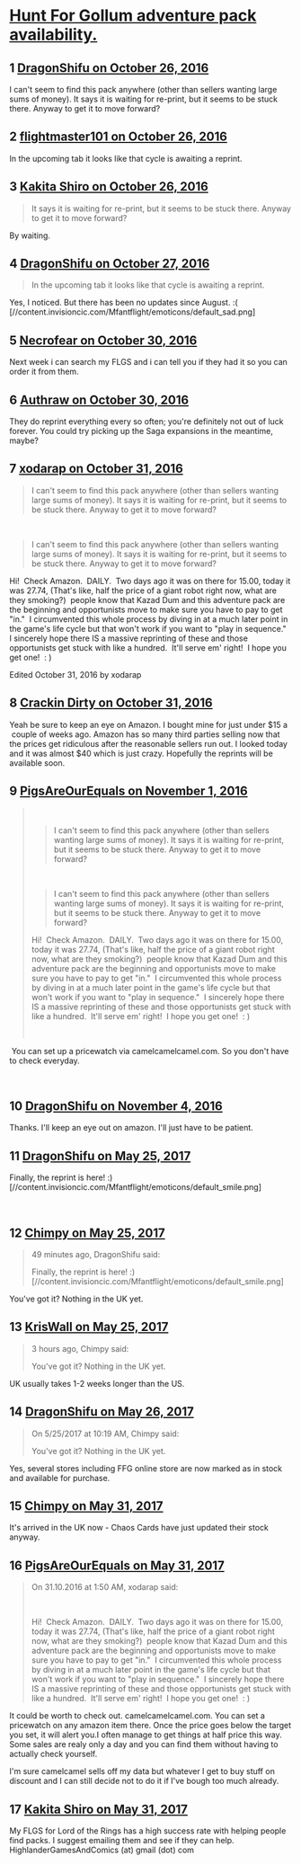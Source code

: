 # [Hunt For Gollum adventure pack availability.](https://community.fantasyflightgames.com/topic/233396-hunt-for-gollum-adventure-pack-availability/)

## 1 [DragonShifu on October 26, 2016](https://community.fantasyflightgames.com/topic/233396-hunt-for-gollum-adventure-pack-availability/?do=findComment&comment=2475850)

I can't seem to find this pack anywhere (other than sellers wanting large sums of money). It says it is waiting for re-print, but it seems to be stuck there. Anyway to get it to move forward?

## 2 [flightmaster101 on October 26, 2016](https://community.fantasyflightgames.com/topic/233396-hunt-for-gollum-adventure-pack-availability/?do=findComment&comment=2475917)

In the upcoming tab it looks like that cycle is awaiting a reprint.

## 3 [Kakita Shiro on October 26, 2016](https://community.fantasyflightgames.com/topic/233396-hunt-for-gollum-adventure-pack-availability/?do=findComment&comment=2475919)

> It says it is waiting for re-print, but it seems to be stuck there. Anyway to get it to move forward?

By waiting.

## 4 [DragonShifu on October 27, 2016](https://community.fantasyflightgames.com/topic/233396-hunt-for-gollum-adventure-pack-availability/?do=findComment&comment=2476287)

> In the upcoming tab it looks like that cycle is awaiting a reprint.

Yes, I noticed. But there has been no updates since August. :( [//content.invisioncic.com/Mfantflight/emoticons/default_sad.png] 

## 5 [Necrofear on October 30, 2016](https://community.fantasyflightgames.com/topic/233396-hunt-for-gollum-adventure-pack-availability/?do=findComment&comment=2481280)

Next week i can search my FLGS and i can tell you if they had it so you can order it from them.

## 6 [Authraw on October 30, 2016](https://community.fantasyflightgames.com/topic/233396-hunt-for-gollum-adventure-pack-availability/?do=findComment&comment=2481455)

They do reprint everything every so often; you're definitely not out of luck forever. You could try picking up the Saga expansions in the meantime, maybe?

## 7 [xodarap on October 31, 2016](https://community.fantasyflightgames.com/topic/233396-hunt-for-gollum-adventure-pack-availability/?do=findComment&comment=2481548)

> I can't seem to find this pack anywhere (other than sellers wanting large sums of money). It says it is waiting for re-print, but it seems to be stuck there. Anyway to get it to move forward?

 

> I can't seem to find this pack anywhere (other than sellers wanting large sums of money). It says it is waiting for re-print, but it seems to be stuck there. Anyway to get it to move forward?

Hi!  Check Amazon.  DAILY.  Two days ago it was on there for 15.00, today it was 27.74, (That's like, half the price of a giant robot right now, what are they smoking?)  people know that Kazad Dum and this adventure pack are the beginning and opportunists move to make sure you have to pay to get "in."  I circumvented this whole process by diving in at a much later point in the game's life cycle but that won't work if you want to "play in sequence."  I sincerely hope there IS a massive reprinting of these and those opportunists get stuck with like a hundred.  It'll serve em' right!  I hope you get one!  : )

Edited October 31, 2016 by xodarap

## 8 [Crackin Dirty on October 31, 2016](https://community.fantasyflightgames.com/topic/233396-hunt-for-gollum-adventure-pack-availability/?do=findComment&comment=2482225)

Yeah be sure to keep an eye on Amazon. I bought mine for just under $15 a  couple of weeks ago. Amazon has so many third parties selling now that the prices get ridiculous after the reasonable sellers run out. I looked today and it was almost $40 which is just crazy. Hopefully the reprints will be available soon.

## 9 [PigsAreOurEquals on November 1, 2016](https://community.fantasyflightgames.com/topic/233396-hunt-for-gollum-adventure-pack-availability/?do=findComment&comment=2483170)

>  
> 
> > I can't seem to find this pack anywhere (other than sellers wanting large sums of money). It says it is waiting for re-print, but it seems to be stuck there. Anyway to get it to move forward?
> 
>  
> 
> > I can't seem to find this pack anywhere (other than sellers wanting large sums of money). It says it is waiting for re-print, but it seems to be stuck there. Anyway to get it to move forward?
> 
> Hi!  Check Amazon.  DAILY.  Two days ago it was on there for 15.00, today it was 27.74, (That's like, half the price of a giant robot right now, what are they smoking?)  people know that Kazad Dum and this adventure pack are the beginning and opportunists move to make sure you have to pay to get "in."  I circumvented this whole process by diving in at a much later point in the game's life cycle but that won't work if you want to "play in sequence."  I sincerely hope there IS a massive reprinting of these and those opportunists get stuck with like a hundred.  It'll serve em' right!  I hope you get one!  : )
> 
>  

 You can set up a pricewatch via camelcamelcamel.com. So you don't have to check everyday.

 

## 10 [DragonShifu on November 4, 2016](https://community.fantasyflightgames.com/topic/233396-hunt-for-gollum-adventure-pack-availability/?do=findComment&comment=2488920)

Thanks. I'll keep an eye out on amazon. I'll just have to be patient.

## 11 [DragonShifu on May 25, 2017](https://community.fantasyflightgames.com/topic/233396-hunt-for-gollum-adventure-pack-availability/?do=findComment&comment=2805937)

Finally, the reprint is here! :) [//content.invisioncic.com/Mfantflight/emoticons/default_smile.png]

 

## 12 [Chimpy on May 25, 2017](https://community.fantasyflightgames.com/topic/233396-hunt-for-gollum-adventure-pack-availability/?do=findComment&comment=2806028)

> 49 minutes ago, DragonShifu said:
> 
> Finally, the reprint is here! :) [//content.invisioncic.com/Mfantflight/emoticons/default_smile.png]

You've got it? Nothing in the UK yet.

## 13 [KrisWall on May 25, 2017](https://community.fantasyflightgames.com/topic/233396-hunt-for-gollum-adventure-pack-availability/?do=findComment&comment=2806416)

> 3 hours ago, Chimpy said:
> 
> You've got it? Nothing in the UK yet.

UK usually takes 1-2 weeks longer than the US.

## 14 [DragonShifu on May 26, 2017](https://community.fantasyflightgames.com/topic/233396-hunt-for-gollum-adventure-pack-availability/?do=findComment&comment=2808272)

> On ‎5‎/‎25‎/‎2017 at 10:19 AM, Chimpy said:
> 
> You've got it? Nothing in the UK yet.

Yes, several stores including FFG online store are now marked as in stock and available for purchase.

## 15 [Chimpy on May 31, 2017](https://community.fantasyflightgames.com/topic/233396-hunt-for-gollum-adventure-pack-availability/?do=findComment&comment=2814441)

It's arrived in the UK now - Chaos Cards have just updated their stock anyway.

## 16 [PigsAreOurEquals on May 31, 2017](https://community.fantasyflightgames.com/topic/233396-hunt-for-gollum-adventure-pack-availability/?do=findComment&comment=2814792)

> On 31.10.2016 at 1:50 AM, xodarap said:
> 
>  
> 
> Hi!  Check Amazon.  DAILY.  Two days ago it was on there for 15.00, today it was 27.74, (That's like, half the price of a giant robot right now, what are they smoking?)  people know that Kazad Dum and this adventure pack are the beginning and opportunists move to make sure you have to pay to get "in."  I circumvented this whole process by diving in at a much later point in the game's life cycle but that won't work if you want to "play in sequence."  I sincerely hope there IS a massive reprinting of these and those opportunists get stuck with like a hundred.  It'll serve em' right!  I hope you get one!  : )


It could be worth to check out. camelcamelcamel.com. You can set a pricewatch on any amazon item there. Once the price goes below the target you set, it will alert you.I often manage to get things at half price this way. Some sales are realy only a day and you can find them without having to actually check yourself.

I'm sure camelcamel sells off my data but whatever I get to buy stuff on discount and I can still decide not to do it if I've bough too much already.

## 17 [Kakita Shiro on May 31, 2017](https://community.fantasyflightgames.com/topic/233396-hunt-for-gollum-adventure-pack-availability/?do=findComment&comment=2814802)

My FLGS for Lord of the Rings has a high success rate with helping people find packs. I suggest emailing them and see if they can help. HighlanderGamesAndComics (at) gmail (dot) com

